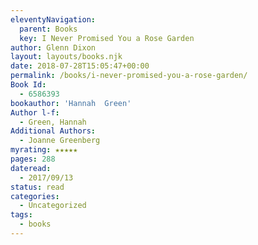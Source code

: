 ```yaml
---
eleventyNavigation:
  parent: Books
  key: I Never Promised You a Rose Garden
author: Glenn Dixon
layout: layouts/books.njk
date: 2018-07-28T15:05:47+00:00
permalink: /books/i-never-promised-you-a-rose-garden/
Book Id:
  - 6586393
bookauthor: 'Hannah  Green'
Author l-f:
  - Green, Hannah
Additional Authors:
  - Joanne Greenberg
myrating: ★★★★★
pages: 288
dateread:
  - 2017/09/13
status: read
categories:
  - Uncategorized
tags:
  - books
---
```

